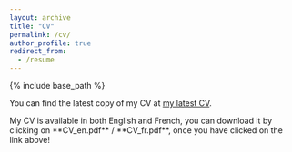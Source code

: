 ```yaml
---
layout: archive
title: "CV"
permalink: /cv/
author_profile: true
redirect_from:
  - /resume
---
```


{% include base_path %}

You can find the latest copy of my CV at [my latest CV](https://github.com/MaximeBaudette/MaximeBaudette.github.io/releases/latest).

<p class="message">
  My CV is available in both English and French, you can download it by clicking on **CV_en.pdf** / **CV_fr.pdf**, once you have clicked on the link above!
</p>
